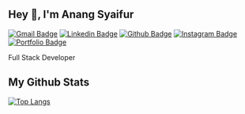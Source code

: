 ## Hey 👋, I'm Anang Syaifur
[![Gmail Badge](https://img.shields.io/badge/-AnangSyfr-c14438?style=flat&logo=gmail&logoColor=white&link=mailto:anangsyfr123@gmail.com)](mailto:anangsyfr123@gmail.com) 
[![Linkedin Badge](https://img.shields.io/badge/-AnangSyfr-0072b1?style=flat&logo=Linkedin&logoColor=white&link=https://www.linkedin.com/in/anang-syaifur-rochman-0b58ba21b/)](https://www.linkedin.com/in/anang-syaifur-rochman-0b58ba21b/) 
[![Github Badge](https://img.shields.io/badge/-AnangSyfr-grey?style=flat&logo=github&logoColor=white&link=https://github.com/#/)](https://www.github.com/AnangSyfr/) 
[![Instagram Badge](https://img.shields.io/badge/-AnangSyfr-00acee?style=flat&logo=instagram&logoColor=white&link=https://www.instagram.com/anang.syfrr/)](https://www.instagram.com/anang.syfrr/) 
[![Portfolio Badge](https://img.shields.io/badge/portfolio-web-blue?style=flat&link=#/)](#/) <p align='left'>Full Stack Developer</p>
## My Github Stats
[![Top Langs](https://github-readme-stats.vercel.app/api/top-langs/?username=AnangSyfr&layout=compact)](https://github.com/AnangSyfr/github-readme-stats)
